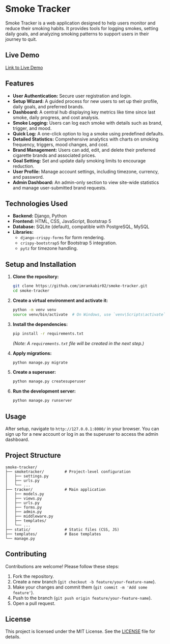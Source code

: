 # Smoke Tracker

Smoke Tracker is a web application designed to help users monitor and reduce their smoking habits. It provides tools for logging smokes, setting daily goals, and analyzing smoking patterns to support users in their journey to quit.

## Live Demo

[Link to Live Demo](https://smoketracker01.pythonanywhere.com/)

## Features

- **User Authentication:** Secure user registration and login.
- **Setup Wizard:** A guided process for new users to set up their profile, daily goals, and preferred brands.
- **Dashboard:** A central hub displaying key metrics like time since last smoke, daily progress, and cost analysis.
- **Smoke Logging:** Users can log each smoke with details such as brand, trigger, and mood.
- **Quick Log:** A one-click option to log a smoke using predefined defaults.
- **Detailed Statistics:** Comprehensive analytics with charts on smoking frequency, triggers, mood changes, and cost.
- **Brand Management:** Users can add, edit, and delete their preferred cigarette brands and associated prices.
- **Goal Setting:** Set and update daily smoking limits to encourage reduction.
- **User Profile:** Manage account settings, including timezone, currency, and password.
- **Admin Dashboard:** An admin-only section to view site-wide statistics and manage user-submitted brand requests.

## Technologies Used

- **Backend:** Django, Python
- **Frontend:** HTML, CSS, JavaScript, Bootstrap 5
- **Database:** SQLite (default), compatible with PostgreSQL, MySQL
- **Libraries:**
  - `django-crispy-forms` for form rendering.
  - `crispy-bootstrap5` for Bootstrap 5 integration.
  - `pytz` for timezone handling.

## Setup and Installation

1. **Clone the repository:**
   ```bash
   git clone https://github.com/imrankabir02/smoke-tracker.git
   cd smoke-tracker
   ```

2. **Create a virtual environment and activate it:**
   ```bash
   python -m venv venv
   source venv/bin/activate  # On Windows, use `venv\Scripts\activate`
   ```

3. **Install the dependencies:**
   ```bash
   pip install -r requirements.txt
   ```
   *(Note: A `requirements.txt` file will be created in the next step.)*

4. **Apply migrations:**
   ```bash
   python manage.py migrate
   ```

5. **Create a superuser:**
   ```bash
   python manage.py createsuperuser
   ```

6. **Run the development server:**
   ```bash
   python manage.py runserver
   ```

## Usage

After setup, navigate to `http://127.0.0.1:8000/` in your browser. You can sign up for a new account or log in as the superuser to access the admin dashboard.

## Project Structure

```
smoke-tracker/
├── smoketracker/         # Project-level configuration
│   ├── settings.py
│   ├── urls.py
│   └── ...
├── tracker/              # Main application
│   ├── models.py
│   ├── views.py
│   ├── urls.py
│   ├── forms.py
│   ├── admin.py
│   ├── middleware.py
│   ├── templates/
│   └── ...
├── static/               # Static files (CSS, JS)
├── templates/            # Base templates
└── manage.py
```

## Contributing

Contributions are welcome! Please follow these steps:

1. Fork the repository.
2. Create a new branch (`git checkout -b feature/your-feature-name`).
3. Make your changes and commit them (`git commit -m 'Add some feature'`).
4. Push to the branch (`git push origin feature/your-feature-name`).
5. Open a pull request.

## License

This project is licensed under the MIT License. See the [LICENSE](LICENSE) file for details.
